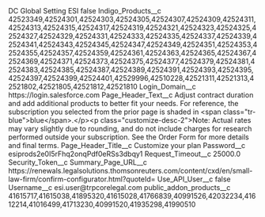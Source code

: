 <?xml version="1.0" encoding="UTF-8"?>
<CustomMetadata xmlns="http://soap.sforce.com/2006/04/metadata" xmlns:xsi="http://www.w3.org/2001/XMLSchema-instance" xmlns:xsd="http://www.w3.org/2001/XMLSchema">
    <label>DC Global Setting ESI</label>
    <protected>false</protected>
    <values>
        <field>Indigo_Products__c</field>
        <value xsi:type="xsd:string">42523349,42524301,42524303,42524305,42524307,42524309,42524311,42524313,42524315,42524317,42524319,42524321,42524323,42524325,42524327,42524329,42524331,42524333,42524335,42524337,42524339,42524341,42524343,42524345,42524347,42524349,42524351,42524353,42524355,42524357,42524359,42524361,42524363,42524365,42524367,42524369,42524371,42524373,42524375,42524377,42524379,42524381,42524383,42524385,42524387,42524389,42524391,42524393,42524395,42524397,42524399,42524401,42529996,42510228,42521311,42521313,42521802,42521805,42521812,42521810</value>
    </values>
    <values>
        <field>Login_Domain__c</field>
        <value xsi:type="xsd:string">https://login.salesforce.com</value>
    </values>
    <values>
        <field>Page_Header_Text__c</field>
        <value xsi:type="xsd:string">Adjust contract duration and add additional products to better fit your needs. For reference, the subscription you selected from the prior page is shaded in &lt;span class=&quot;tr-blue&quot;&gt;blue&lt;/span&gt;.&lt;/p&gt;&lt;p class=&quot;customize-desc-2&quot;&gt;Note: Actual rates may vary slightly due to rounding, and do not include charges for research performed outside your subscription. See the Order Form for more details and final terms.</value>
    </values>
    <values>
        <field>Page_Header_Title__c</field>
        <value xsi:type="xsd:string">Customize your plan</value>
    </values>
    <values>
        <field>Password__c</field>
        <value xsi:type="xsd:string">esiprods2e0I5rFhq2onqPdf0eRSs3dbqy1</value>
    </values>
    <values>
        <field>Request_Timeout__c</field>
        <value xsi:type="xsd:double">25000.0</value>
    </values>
    <values>
        <field>Security_Token__c</field>
        <value xsi:nil="true"/>
    </values>
    <values>
        <field>Summary_Page_URL__c</field>
        <value xsi:type="xsd:string">https://renewals.legalsolutions.thomsonreuters.com/content/cxd/en/small-law-firm/confirm-configurator.html?quoteId=</value>
    </values>
    <values>
        <field>Use_API_User__c</field>
        <value xsi:type="xsd:boolean">false</value>
    </values>
    <values>
        <field>Username__c</field>
        <value xsi:type="xsd:string">esi.user@trpcorelegal.com</value>
    </values>
    <values>
        <field>public_addon_products__c</field>
        <value xsi:type="xsd:string">41615717,41615038,41895320,41615028,41766839,40991526,42032234,41612214,41016499,41713230,40991520,41935298,41990510</value>
    </values>
</CustomMetadata>
